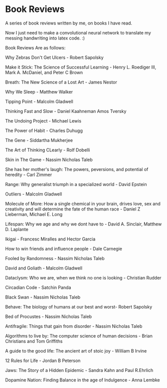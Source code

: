 # Book Reviews

A series of book reviews written by me, on books I have read.

Now I just need to make a convolutional neural network to translate my messing handwriting into latex code. :)

Book Reviews Are as follows:


Why Zebras Don't Get Ulcers - Robert Sapolsky

Make it Stick: The Science of Successful Learning - Henry L. Roediger III, Mark A. McDaniel, and Peter C Brown

Breath: The New Science of a Lost Art - James Nestor

Why We Sleep - Matthew Walker

Tipping Point - Malcolm Gladwell

Thinking Fast and Slow - Daniel Kaahneman Amos Tversky

The Undoing Project - Michael Lewis

The Power of Habit - Charles Duhugg

The Gene - Siddartha Mukherjee

The Art of Thinking CLearly - Rolf Dobelli

Skin in The Game - Nassim Nicholas Taleb

She has her mother's laugh: The powers, peversions, and potential of heredity - Carl Zimmer

Range: Why generalist triumph in a specialized world - David Epstein

Outliers - Malcolm Gladwell

Molecule of More: How a single chemical in your brain, drives love, sex and creativity and will determine the fate of the human race - Daniel Z Lieberman, Michael E. Long

Lifespan: Why we age and why we dont have to - David A. Sinclair, Matthew D. Laplante

Ikigai - Francesc Miralles and Hector Garcia

How to win friends and influence people - Dale Carnegie

Fooled by Randomness - Nassim Nicholas Taleb

David and Goliath - Malcolm Gladwell

Dataclysm: Who we are, when we think no one is looking - Christian Rudder

Circadian Code - Satchin Panda

Black Swan - Nassim Nicholas Taleb

Behave: The biology of humans at our best and worst- Robert Sapolsky

Bed of Procustes - Nassim Nicholas Taleb

Antifragile: Things that gain from disorder - Nassim Nicholas Taleb

Algorithms to live by: The computer science of human decisions - Brian Christians and Tom Griffiths

A guide to the good life: The ancient art of stoic joy - William B Irvine

12 Rules for Life - Jordan B Peterson

Jaws: The Story of a Hidden Epidemic - Sandra Kahn and Paul R.Ehrlich

Dopamine Nation: Finding Balance in the age of Indulgence - Anna Lembke


